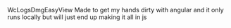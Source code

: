 WcLogsDmgEasyView
Made to get my hands dirty with angular and it only runs locally but will just end up making it all in js
